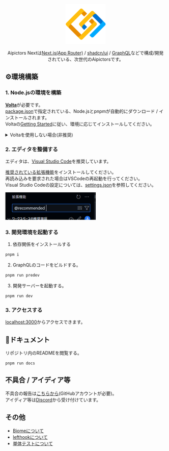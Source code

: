 <div align="center">
    <a href="https://beta.aipictors.com">
        <picture>
            <img height=125 alt="Aipictors" src="public/icon.svg">
        </picture>
    </a>
</div>
<p align="center">
    Aipictors Nextは<a href="https://nextjs.org/">Next.js(App Router)</a> / <a href="https://ui.shadcn.com/">shadcn/ui</a> / <a href="https://graphql.org/">GraphQL</a>などで構成/開発されている、次世代のAipictorsです。
</p>

## ⚙️環境構築

### 1. Node.jsの環境を構築

[**Volta**](https://volta.sh/)が必要です。  
[package.json](./package.json)で指定されている、Node.jsとpnpmが自動的にダウンロード / インストールされます。  
Voltaの[Getting Started](https://docs.volta.sh/guide/getting-started)に従い、環境に応じてインストールしてください。  


<details>
    <summary>
        Voltaを使用しない場合(非推奨)
    </summary>
    <ul>
        <li><a href="https://nodejs.org">Node.js@20</a>
        <li><a href="https://pnpm.io">pnpm@8</a>
    </ul>
    をインストールしてください
</details>

### 2. エディタを整備する

エディタは、[Visual Studio Code](https://code.visualstudio.com/)を推奨しています。  

[推奨されている拡張機能](.vscode/extensions.json)をインストールしてください。  
再読み込みを要求された場合はVSCodeの再起動を行ってください。  
Visual Studio Codeの設定については、[settings.json](.vscode/settings.json)を参照してください。  

![@recommended](/docs/images//extension.png)

### 3. 開発環境を起動する
1. 依存関係をインストールする

```bash
pnpm i
```

2. GraphQLのコードをビルドする。

```bash
pnpm run predev
```

3. 開発サーバーを起動する。

```bash
pnpm run dev
```

### 3. アクセスする
[localhost:3000](http://localhost:3000)からアクセスできます。  


## 📙ドキュメント

リポジトリ内のREADMEを閲覧する。

```
pnpm run docs
```

## 不具合 / アイディア等
不具合の報告は[こちらから](https://github.com/aipictors/aipictors/issues/new/choose)(GitHubアカウントが必要)。  
アイディア等は[Discord](https://discord.gg/aipictors)から受け付けています。

## その他

- [Biomeについて](/docs/biome.md)
- [lefthookについて](/docs/lefthook.md)
- [単体テストについて](/docs/testing.md)
